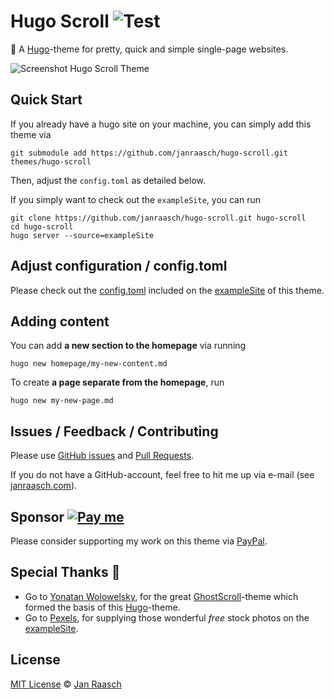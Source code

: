 # Hugo Scroll ![Test](https://github.com/janraasch/hugo-scroll/workflows/CI/badge.svg?branch=master&event=push)

📜 A [Hugo](https://gohugo.io/)-theme for pretty, quick and simple single-page websites.

![Screenshot Hugo Scroll Theme](https://raw.githubusercontent.com/janraasch/hugo-scroll/master/images/tn.png)

## Quick Start

If you already have a hugo site on your machine, you can simply add this theme via

```
git submodule add https://github.com/janraasch/hugo-scroll.git themes/hugo-scroll
```

Then, adjust the `config.toml` as detailed below.

If you simply want to check out the `exampleSite`, you can run

```
git clone https://github.com/janraasch/hugo-scroll.git hugo-scroll
cd hugo-scroll
hugo server --source=exampleSite
```

## Adjust configuration / config.toml

Please check out the [config.toml](https://github.com/janraasch/hugo-scroll/blob/master/exampleSite/config.toml) included on the [exampleSite](https://github.com/janraasch/hugo-scroll/tree/master/exampleSite) of this theme.

## Adding content

You can add **a new section to the homepage** via running

```
hugo new homepage/my-new-content.md
```

To create **a page separate from the homepage**, run

```
hugo new my-new-page.md
```

## Issues / Feedback / Contributing
Please use [GitHub issues](https://github.com/janraasch/hugo-scroll/issues) and [Pull Requests](https://github.com/janraasch/hugo-scroll/pulls).

If you do not have a GitHub-account, feel free to hit me up via e-mail (see [janraasch.com](https://www.janraasch.com)).


## Sponsor [![Pay me][insert-coins-svg]][paypal-dot-me]
Please consider supporting my work on this theme via [PayPal][paypal-dot-me].

## Special Thanks 🎁

* Go to [Yonatan Wolowelsky](https://github.com/grmmph), for the great [GhostScroll](https://github.com/grmmph/GhostScroll)-theme which formed the basis of this [Hugo](https://gohugo.io/)-theme.
* Go to [Pexels](https://www.pexels.com), for supplying those wonderful *free* stock photos on the [exampleSite](https://github.com/janraasch/hugo-scroll/tree/master/exampleSite).

## License
[MIT License](http://en.wikipedia.org/wiki/MIT_License) © [Jan Raasch](https://www.janraasch.com)

[paypal-dot-me]: https://www.paypal.me/janraasch/29,00
[insert-coins-svg]: https://img.shields.io/badge/insert-coins-11dde2.svg
